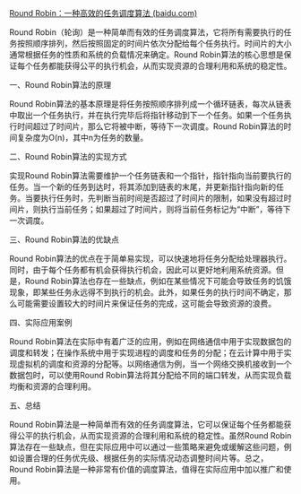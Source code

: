 [Round Robin：一种高效的任务调度算法 (baidu.com)](https://cloud.baidu.com/article/2985787)

Round Robin（轮询）是一种简单而有效的任务调度算法，它将所有需要执行的任务按照顺序排列，然后按照固定的时间片依次分配给每个任务执行。时间片的大小通常根据任务的性质和系统的负载情况来确定。Round Robin算法的核心思想是保证每个任务都能获得公平的执行机会，从而实现资源的合理利用和系统的稳定性。

一、Round Robin算法的原理

Round Robin算法的基本原理是将任务按照顺序排列成一个循环链表，每次从链表中取出一个任务执行，并在执行完毕后将指针移动到下一个任务。如果一个任务执行时间超过了时间片，那么它将被中断，等待下一次调度。Round Robin算法的时间复杂度为O(n)，其中n为任务的数量。

二、Round Robin算法的实现方式

实现Round Robin算法需要维护一个任务链表和一个指针，指针指向当前要执行的任务。当一个新的任务到达时，将其添加到链表的末尾，并更新指针指向新的任务。当要执行任务时，先判断当前时间是否超过了时间片的限制，如果没有超过时间片，则执行当前任务；如果超过了时间片，则将当前任务标记为“中断”，等待下一次调度。

三、Round Robin算法的优缺点

Round Robin算法的优点在于简单易实现，可以快速地将任务分配给处理器执行。同时，由于每个任务都有机会获得执行机会，因此可以更好地利用系统资源。但是，Round Robin算法也存在一些缺点，例如在某些情况下可能会导致任务的饥饿现象，即某些任务永远得不到执行的机会。此外，如果任务的执行时间不确定，那么可能需要设置较大的时间片来保证任务的完成，这可能会导致资源的浪费。

四、实际应用案例

Round Robin算法在实际中有着广泛的应用，例如在网络通信中用于实现数据包的调度和转发；在操作系统中用于实现进程的调度和任务的分配；在云计算中用于实现虚拟机的调度和资源的分配等。以网络通信为例，当一个网络交换机接收到一个数据包时，可以使用Round Robin算法将其分配给不同的端口转发，从而实现负载均衡和资源的合理利用。

五、总结

Round Robin算法是一种简单而有效的任务调度算法，它可以保证每个任务都能获得公平的执行机会，从而实现资源的合理利用和系统的稳定性。虽然Round Robin算法存在一些缺点，但在实际应用中可以通过一些策略来避免或缓解这些问题，例如设置合理的任务优先级、根据任务的实际情况动态调整时间片等。总之，Round Robin算法是一种非常有价值的调度算法，值得在实际应用中加以推广和使用。